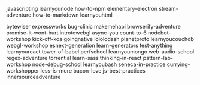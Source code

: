javascripting
learnyounode
how-to-npm
elementary-electron
stream-adventure
how-to-markdown
learnyouhtml

bytewiser
expressworks
bug-clinic
makemehapi
browserify-adventure
promise-it-wont-hurt
introtowebgl
async-you
count-to-6
nodebot-workshop
kick-off-koa
goingnative
lololodash
planetproto
learnyoucouchdb
webgl-workshop
esnext-generation
learn-generators
test-anything
learnyoureact
tower-of-babel
perfschool
learnyoumongo
web-audio-school
regex-adventure
torrential
learn-sass
thinking-in-react
pattern-lab-workshop
node-debug-school
learnyoubash
seneca-in-practice
currying-workshopper
less-is-more
bacon-love
js-best-practices
innersourceadventure
